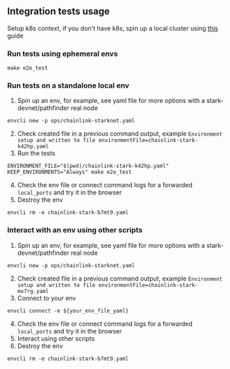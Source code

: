 ## Integration tests usage

Setup k8s context, if you don't have k8s, spin up a local cluster using [this](../kubernetes.md) guide

### Run tests using ephemeral envs

```
make e2e_test
```

### Run tests on a standalone local env

1. Spin up an env, for example, see yaml file for more options with a stark-devnet/pathfinder real node

```
envcli new -p ops/chainlink-starknet.yaml
```

2. Check created file in a previous command output, example `Environment setup and written to file environmentFile=chainlink-stark-k42hp.yaml`
3. Run the tests

```
ENVIRONMENT_FILE="$(pwd)/chainlink-stark-k42hp.yaml" KEEP_ENVIRONMENTS="Always" make e2e_test
```

4. Check the env file or connect command logs for a forwarded `local_ports` and try it in the browser
5. Destroy the env

```
envcli rm -e chainlink-stark-b7mt9.yaml
```

### Interact with an env using other scripts

1. Spin up an env, for example, see yaml file for more options with a stark-devnet/pathfinder real node

```
envcli new -p ops/chainlink-starknet.yaml
```

2. Check created file in a previous command output, example `Environment setup and written to file environmentFile=chainlink-stark-mx7rg.yaml`
3. Connect to your env

```
envcli connect -e ${your_env_file_yaml}
```

4. Check the env file or connect command logs for a forwarded `local_ports` and try it in the browser
5. Interact using other scripts
6. Destroy the env

```
envcli rm -e chainlink-stark-b7mt9.yaml
```
